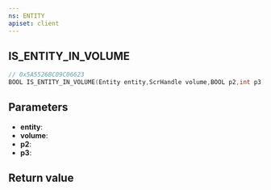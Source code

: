 ```yaml
---
ns: ENTITY
apiset: client
---
```

## IS_ENTITY_IN_VOLUME

```c
// 0x5A5526BC09C06623
BOOL IS_ENTITY_IN_VOLUME(Entity entity,ScrHandle volume,BOOL p2,int p3);
```


## Parameters
* **entity**:
* **volume**:
* **p2**:
* **p3**:

## Return value